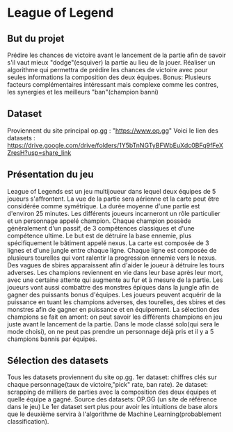# League of Legend

## But du projet

Prédire les chances de victoire avant le lancement de la partie afin de savoir s'il vaut mieux "dodge"(esquiver) la partie au lieu de la jouer.
Réaliser un algorithme qui permettra de prédire les chances de victoire avec pour seules informations la composition des deux équipes.
Bonus: Plusieurs facteurs complémentaires intéressant mais complexe comme les contres, les synergies et les meilleurs "ban"(champion banni)


## Dataset 

Proviennent du site principal op.gg : "https://www.op.gg"
Voici le lien des datasets : https://drive.google.com/drive/folders/1Y5bTnNGTyBFWbEuXdc0BFq9fFeXZresH?usp=share_link


## Présentation du jeu

League of Legends est un jeu multijoueur dans lequel deux équipes de 5 joueurs s'affrontent.
La vue de la partie sera aérienne et la carte peut être considérée comme symétrique.
La durée moyenne d'une partie est d'environ 25 minutes.
Les différents joueurs incarneront un rôle particulier et un personnage appelé champion.
Chaque champion possède généralement d'un passif, de 3 compétences classiques et d'une compétence ultime.
Le but est de détruire la base ennemie, plus spécifiquement le bâtiment appelé nexus.
La carte est composée de 3 lignes et d'une jungle entre chaque ligne.
Chaque ligne est composée de plusieurs tourelles qui vont ralentir la progression ennemie vers le nexus.
Des vagues de sbires apparaissent afin d'aider le joueur à détruire les tours adverses.
Les champions reviennent en vie dans leur base après leur mort, avec une certaine attente qui augmente au fur et à mesure de la partie.
Les joueurs vont aussi combattre des monstres épiques dans la jungle afin de gagner des puissants bonus d'équipes.
Les joueurs peuvent acquérir de la puissance en tuant les champions adverses, des tourelles, des sbires et des monstres afin de gagner en puissance et en équipement.
La sélection des champions se fait en amont: on peut savoir les différents champions en jeu juste avant le lancement de la partie.
Dans le mode classé solo(qui sera le mode choisi), on ne peut pas prendre un personnage déjà pris et il y a 5 champions bannis par équipes.


## Sélection des datasets

Tous les datasets proviennent du site op.gg.
1er dataset: chiffres clés sur chaque personnage(taux de victoire,"pick" rate, ban rate).
2e dataset: scrapping de milliers de parties avec la composition des deux équipes et quelle équipe a gagné.
Source des datasets: OP.GG (un site de référence dans le jeu)
Le 1er dataset sert plus pour avoir les intuitions de base alors que le deuxième servira à l'algorithme de Machine Learning(probablement classification).
